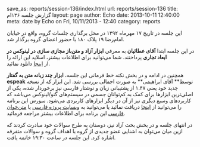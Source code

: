 save_as: reports/session-136/index.html
url: reports/session-136
title: گزارش جلسه ۱۳۶ام
layout: page
author: Echo
date: 2013-10-11 12:40:00
meta: date by Echo on Fri, 10/11/2013 - 12:40
category: reports

این جلسه در تاریخ ۱۷ مهرماه ۱۳۹۲ در محل برگذاری جلسات گروه، واقع در خیابان
امام‌رضا ۱۹ پلاک ۱۸۰ با حضور اعضای گروه برگذار شد.


<!--more-->



در این جلسه ابتدا **آقای عطائیان** به معرفی **ابزار آزاد و متن‌باز مجازی سازی
در لینوکس در ابعاد تجاری** پرداختند. شما می‌توانید برای اطلاعات بیشتر، اسلاید
این ارائه را از [اینجا](/theme/uploads/reports/session-136/business_scaled_virtualization_softwares_in_gnu_linux_by_ataeyan.odp) دانلود نمائید.

همچنین در ادامه و در بخش نکته خط فرمانی این جلسه، **ابزار چند زبانه متن به گفتار espeak** توسط** آقای ابراهیمی** به صورت اجمالی بررسی شد. این ابزار که از نسخه جدید خود یعنی ۱.۴۷ از
پشتیبانی زبان و نوشتار فارسی نیز برخوردار شده، یکی از اصلی‌ترین ابزارها برای
کمک به کم‌توانان جسمی در سیستم‌های گنو/لینوکس می‌باشد که کاربردهای وسیع دیگری
نیز از آن در دیگر ابزارهای کاربردی می‌شود. سورس این برنامه را می‌توانید از
[اینجا](http://espeak.sourceforge.net/download.html) دریافت نمائید یا
می‌توانید به [وبسایت پروژه فارسی](http://espeak.irtbc.com/) یا [متن‌خوان
فارسی](http://navabi.biz/) این برنامه برای اطلاعات بیشتر مراجعه فرمائید.

در انتهای جلسه و در بخش بحث آزاد نیز، دوستان به طرح سوالات خود مبادرت کردند که
ازین میان می‌توان به اشنایی عضو جدیدی از گروه با اهداف گروه و سوالات متفرقه
اشاره کرد. این جلسه در ساعت ۱۹:۳۰ خاتمه یافت.
